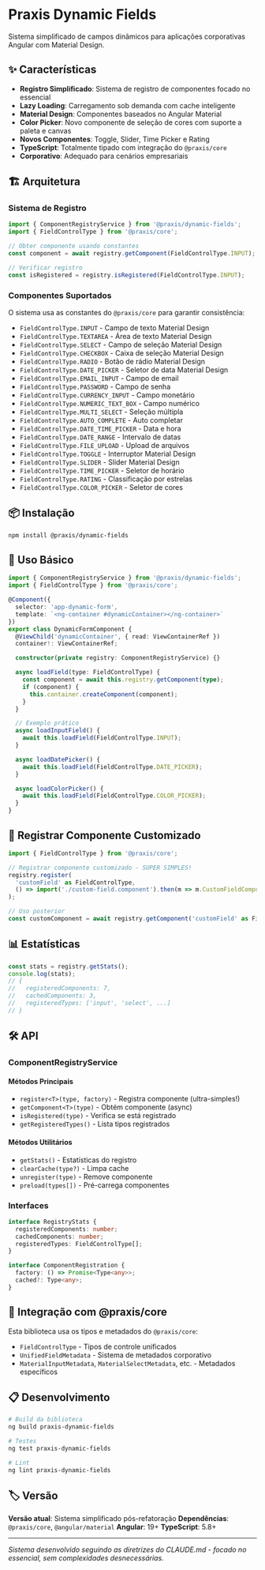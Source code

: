 # Praxis Dynamic Fields

Sistema simplificado de campos dinâmicos para aplicações corporativas Angular com Material Design.

## ✨ Características

- **Registro Simplificado**: Sistema de registro de componentes focado no essencial
- **Lazy Loading**: Carregamento sob demanda com cache inteligente
- **Material Design**: Componentes baseados no Angular Material
- **Color Picker**: Novo componente de seleção de cores com suporte a paleta e canvas
- **Novos Componentes**: Toggle, Slider, Time Picker e Rating
- **TypeScript**: Totalmente tipado com integração do `@praxis/core`
- **Corporativo**: Adequado para cenários empresariais

## 🏗️ Arquitetura

### Sistema de Registro

```typescript
import { ComponentRegistryService } from '@praxis/dynamic-fields';
import { FieldControlType } from '@praxis/core';

// Obter componente usando constantes
const component = await registry.getComponent(FieldControlType.INPUT);

// Verificar registro
const isRegistered = registry.isRegistered(FieldControlType.INPUT);
```

### Componentes Suportados

O sistema usa as constantes do `@praxis/core` para garantir consistência:

- `FieldControlType.INPUT` - Campo de texto Material Design
- `FieldControlType.TEXTAREA` - Área de texto Material Design  
- `FieldControlType.SELECT` - Campo de seleção Material Design
- `FieldControlType.CHECKBOX` - Caixa de seleção Material Design
- `FieldControlType.RADIO` - Botão de rádio Material Design
- `FieldControlType.DATE_PICKER` - Seletor de data Material Design
- `FieldControlType.EMAIL_INPUT` - Campo de email
- `FieldControlType.PASSWORD` - Campo de senha
- `FieldControlType.CURRENCY_INPUT` - Campo monetário
- `FieldControlType.NUMERIC_TEXT_BOX` - Campo numérico
- `FieldControlType.MULTI_SELECT` - Seleção múltipla
- `FieldControlType.AUTO_COMPLETE` - Auto completar
- `FieldControlType.DATE_TIME_PICKER` - Data e hora
- `FieldControlType.DATE_RANGE` - Intervalo de datas
- `FieldControlType.FILE_UPLOAD` - Upload de arquivos
- `FieldControlType.TOGGLE` - Interruptor Material Design
- `FieldControlType.SLIDER` - Slider Material Design
- `FieldControlType.TIME_PICKER` - Seletor de horário
- `FieldControlType.RATING` - Classificação por estrelas
- `FieldControlType.COLOR_PICKER` - Seletor de cores

## 📦 Instalação

```bash
npm install @praxis/dynamic-fields
```

## 🚀 Uso Básico

```typescript
import { ComponentRegistryService } from '@praxis/dynamic-fields';
import { FieldControlType } from '@praxis/core';

@Component({
  selector: 'app-dynamic-form',
  template: `<ng-container #dynamicContainer></ng-container>`
})
export class DynamicFormComponent {
  @ViewChild('dynamicContainer', { read: ViewContainerRef }) 
  container!: ViewContainerRef;

  constructor(private registry: ComponentRegistryService) {}

  async loadField(type: FieldControlType) {
    const component = await this.registry.getComponent(type);
    if (component) {
      this.container.createComponent(component);
    }
  }

  // Exemplo prático
  async loadInputField() {
    await this.loadField(FieldControlType.INPUT);
  }

  async loadDatePicker() {
    await this.loadField(FieldControlType.DATE_PICKER);
  }

  async loadColorPicker() {
    await this.loadField(FieldControlType.COLOR_PICKER);
  }
}
```

## 🔧 Registrar Componente Customizado

```typescript
import { FieldControlType } from '@praxis/core';

// Registrar componente customizado - SUPER SIMPLES!
registry.register(
  'customField' as FieldControlType,
  () => import('./custom-field.component').then(m => m.CustomFieldComponent)
);

// Uso posterior
const customComponent = await registry.getComponent('customField' as FieldControlType);
```

## 📊 Estatísticas

```typescript
const stats = registry.getStats();
console.log(stats);
// {
//   registeredComponents: 7,
//   cachedComponents: 3,
//   registeredTypes: ['input', 'select', ...]
// }
```

## 🛠️ API

### ComponentRegistryService

#### Métodos Principais

- `register<T>(type, factory)` - Registra componente (ultra-simples!)
- `getComponent<T>(type)` - Obtém componente (async)
- `isRegistered(type)` - Verifica se está registrado
- `getRegisteredTypes()` - Lista tipos registrados

#### Métodos Utilitários

- `getStats()` - Estatísticas do registro
- `clearCache(type?)` - Limpa cache
- `unregister(type)` - Remove componente
- `preload(types[])` - Pré-carrega componentes

### Interfaces

```typescript
interface RegistryStats {
  registeredComponents: number;
  cachedComponents: number;
  registeredTypes: FieldControlType[];
}

interface ComponentRegistration {
  factory: () => Promise<Type<any>>;
  cached?: Type<any>;
}
```

## 🎯 Integração com @praxis/core

Esta biblioteca usa os tipos e metadados do `@praxis/core`:

- `FieldControlType` - Tipos de controle unificados
- `UnifiedFieldMetadata` - Sistema de metadados corporativo
- `MaterialInputMetadata`, `MaterialSelectMetadata`, etc. - Metadados específicos

## 📋 Desenvolvimento

```bash
# Build da biblioteca
ng build praxis-dynamic-fields

# Testes
ng test praxis-dynamic-fields

# Lint
ng lint praxis-dynamic-fields
```

## 🏷️ Versão

**Versão atual**: Sistema simplificado pós-refatoração
**Dependências**: `@praxis/core`, `@angular/material`
**Angular**: 19+
**TypeScript**: 5.8+

---

*Sistema desenvolvido seguindo as diretrizes do CLAUDE.md - focado no essencial, sem complexidades desnecessárias.*